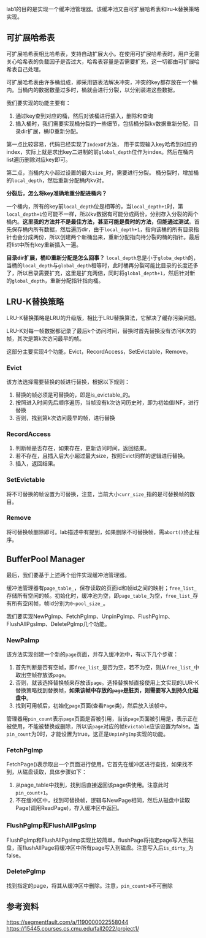 lab1的目的是实现一个缓冲池管理器。该缓冲池又由可扩展哈希表和lru-k替换策略实现。  


## 可扩展哈希表

可扩展哈希表相比哈希表，支持自动扩展大小。在使用可扩展哈希表时，用户无需关心哈希表的负载因子是否过大，哈希表容量是否需要扩充，这一切都由可扩展哈希表自己处理。  

可扩展哈希表由许多桶组成，即采用链表法解决冲突，冲突的key都存放在一个桶内。当桶内的数据数量过多时，桶就会进行分裂，以分别装进这些数据。  

我们要实现的功能主要有：
1. 通过key查到对应的桶，然后对该桶进行插入，删除和查询    
2. 插入桶时，我们需要实现桶分裂的一些细节，包括桶分裂kv数据重新分配，目录dir扩展，桶ID重新分配。   

第一点比较容易，代码已经实现了`IndexOf`方法， 用于实现输入key哈希到对应的index，实际上就是求出key二进制的前`global_depth`位作为index。然后在桶内list遍历删除对应key即可。  

第二点，当桶内大小超过设置的最大`size_`时，需要进行分裂。 桶分裂时，增加桶的`local_depth`，然后重新分配桶内kv对。  

**分裂后，怎么将key准确地重分配进桶内？**  

一个桶内，所有的key前`local_depth`位是相等的，当`local_depth+1`时，第`local_depth+1`位可能不一样，所以kv数据有可能分成两份，分别存入分裂的两个桶内。**这里我的方法并不是最佳方法，甚至可能是费时的方法，但能通过测试**。首先保存桶内所有数据，然后遍历dir，由于`local_depth+1`，指向该桶的所有目录指针也会分成两份，所以创建两个新桶出来，重新分配指向待分裂的桶的指针。最后将list中所有key重新插入一遍。   

**目录dir扩展，桶ID重新分配是怎么回事？**
`local_depth`总是小于`globa_depth`的，当桶的`local_depth`与`global_depth`相等时，此时桶再分裂可能比目录的长度还多了，所以目录需要扩充，这里是扩充两倍，同时将`global_depth+1`，然后针对新的`global_depth`，重新分配指针指向桶。  


## LRU-K替换策略

LRU-K替换策略是LRU的升级版，相比于LRU替换算法，它解决了缓存污染问题。  

LRU-K对每一帧数据都记录了最后k个访问时间，替换时首先替换没有访问K次的帧，其次是第k次访问最早的帧。  

这部分主要实现4个功能，Evict，RecordAccess，SetEvictable，Remove。


### Evict

该方法选择需要替换的帧进行替换，根据以下规则：
1. 替换的帧必须是可替换的，即是is_evictable_的。
2. 按照进入时间先后顺序遍历，当帧没有k次访问历史时，即为初始值INF，进行替换  
3. 否则，找到第k次访问最早的帧，进行替换  

### RecordAccess  

1. 判断帧是否存在，如果存在，更新访问时间，返回结果。    
2. 若不存在，且插入后大小超过最大size，按照Evict同样的逻辑进行替换。  
3. 插入，返回结果。  

### SetEvictable

将不可替换的帧设置为可替换，注意，当前大小`curr_size_`指的是可替换帧的数目。  

### Remove

将可替换帧删除即可。lab描述中有提到，如果删除不可替换帧，需`abort()`终止程序。  


## BufferPool Manager  

最后，我们要基于上述两个组件实现缓冲池管理器。  


缓冲池管理器有`page_table_`，保存读取的页面id和帧id之间的映射；`free_list_`存储所有空闲的帧。初始化时，缓冲池为空，即`page_table_`为空，`free_list_`存有所有空闲帧，帧id分别为`0~pool_size_`。  

我们要实现NewPgImp、FetchPgImp、UnpinPgImp、FlushPgImp、FlushAllPgsImp、DeletePgImp几个功能。  

### NewPaImp

该方法实现创建一个新的`page`页面，并存入缓冲池中，有以下几个步骤：

1. 首先判断是否有空帧，即`free_list_`是否为空，若不为空，则从`free_list_`中取出空帧存放该`page`。  
2. 否则，就该选择替换帧来存放该`page`。选择替换帧直接使用上文实现的LUR-K替换策略找到替换帧，**如果该帧中存放的`page`是脏页，则需要写入到持久化磁盘中**。  
3. 找到可用帧后，初始化`page`页面(查看`Page`类)，然后放入该帧中。  

管理器用`pin_count`表示`page`页面是否被引用，当该`page`页面被引用是，表示正在被使用，不能被替换或删除，所以该`page`对应的帧`Evictable`应该设置为false。当`pin_count`为0时，才能设置为true，这正是`UnpinPgImp`实现的功能。

### FetchPgImp

FetchPage()表示取出一个页面进行使用。它首先在缓冲区进行查找，如果找不到，从磁盘读取，具体步骤如下：  

1. 从page_table中找到，找到后直接返回该page供使用。注意此时`pin_count+1`。    
2. 不在缓冲区中，找到可替换帧，逻辑与NewPage相同，然后从磁盘中读取Page(调用ReadPage)，存入缓冲区中返回。  

### FlushPgImp和FlushAllPgsImp

FlushPgImp和FlushAllPgsImp实现比较简单，flushPage将指定page写入到磁盘，而flushAllPage将缓冲区中所有page写入到磁盘。注意写入后`is_dirty_`为false。  


### DeletePgImp

找到指定的page，将其从缓冲区中删除。注意，`pin_count>0`不可删除  

## 参考资料
https://segmentfault.com/a/1190000022558044  
https://15445.courses.cs.cmu.edu/fall2022/project1/






